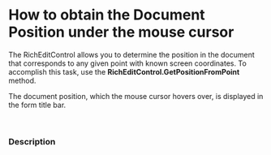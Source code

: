 # How to obtain the Document Position under the mouse cursor


<p>The RichEditControl allows you to determine the position in the document that corresponds to any given point with known screen coordinates. To accomplish this task, use the <strong>RichEditControl.GetPositionFromPoint</strong> method. </p><p>The document position, which the mouse cursor hovers over, is displayed in the form title bar. </p><br />



<h3>Description</h3>

<p><br />
</p>

<br/>


